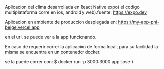 Aplicacion del clima desarrollada en React Native expo( el codigo multiplataforma corre en ios, android y web).fuente: https://expo.dev


Aplicacion en ambiente de produccion desplegada en: 
https://my-app-phi-beige.vercel.app

en el url, se puede ver a la app funcionando. 


En caso de requerir correr la aplicación de forma local, para su facilidad la misma se encuentra en un contenedor docker. 

se la puede correr con:
$ docker run -p 3000:3000 app-jose-i


